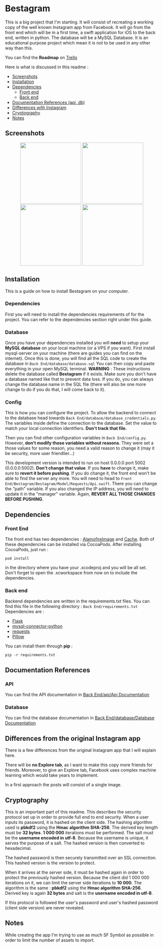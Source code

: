 
# Bestagram

This is a big project that I'm starting. It will consist of recreating a working copy of the well known Instagram app from Facebook. It will go from the front end which will be in a first time, a swift application for iOS to the back end, written in python. The database will be a MySQL Database.
It is an educational purpose project which mean it is not to be used in any other way than this.

You can find the **Roadmap** on [Trello](https://trello.com/b/oTma0uAS)

Here is what is discussed in this readme : 
 - [Screenshots](#screenshots)
 - [Installation](#installation)
 - [Dependencies](#dependencies)
     - [Front end](#frontend)
     - [Back end](#backend)
- [Documentation References (api, db)](#doc_ref)
 - [Differences with Instagram](#differences)
 - [Cryptography](#cryptography)
 - [Notes](#notes)

## Screenshots
<a name="screenshots"></a>

<p align="center">
<img src="https://user-images.githubusercontent.com/75045140/109942516-2de3ab80-7ccc-11eb-9693-9008e9594ca6.png" width="200">
<img src="https://user-images.githubusercontent.com/75045140/109942555-363be680-7ccc-11eb-99c0-3bea83f6a72e.png" width="200">
<img src="https://user-images.githubusercontent.com/75045140/109942562-376d1380-7ccc-11eb-9042-a61088ee0080.png" width="200">
<img src="https://user-images.githubusercontent.com/75045140/109942564-3936d700-7ccc-11eb-820a-afeb7409890d.png" width="200">
</p>

## Installation

This is a guide on how to install Bestagram on your computer. 
### Dependencies
First you will need to install the dependencies requirements of for the project. You can refer to the dependencies section right under this guide.
### Database
Once you have your dependencies installed you will **need** to setup your **MySQL database** on your local machine (or a VPS if you want). 
First install mysql-server on your machine (there are guides you can find on the internet).
Once this is done, you will find all the SQL code to create the database in `Back End/database/database.sql` You can then copy and paste everything in your open MySQL terminal.
**WARNING** : These instructions delete the database called **Bestagram** if it exists. Make sure you don't have a database named like that to prevent data loss. If you do, you can always change the database name in the SQL file (there will also be one more change to do if you do that, I will come back to it).

### Config
This is how you can configure the project. 
To allow the backend to connect to the database head towards `Back End/database/database_credentials.py`. 
The variables inside define the connection to the database. Set the value to match your local connection identifiers. **Don't track that file.**

Then you can find other configuration variables in `Back End/config.py`. However, **don't modify those variables without reasons**. They were set a those values for some reason, you need a valid reason to change it (may it be security, more user friendlier...)

This development version is intended to run on host 0.0.0.0 port 5002 (0.0.0.0:5002). **Don't change that value**. If you **have** to change it, make sure to **revert it before pushing**. If you do change it, the front end won't be able to find the server any more. You will need to head to `Front End/Bestagram/Bestagram/Model/Requests/Api.swift`. There you can change the "path" variable. If you also changed the IP address, you will need to update it in the "manager" variable.
Again, **REVERT ALL THOSE CHANGES BEFORE PUSHING**.

## Dependencies
<a name="dependencies"></a>
### Front End
<a name="frontend"></a>
The front end has two dependencies : [AlamofireImage](https://github.com/Alamofire/AlamofireImage) and [Cache](https://github.com/hyperoslo/Cache). Both of these dependencies can be installed via CocoaPods. After installing CocoaPods, just run  :

    pod install

in the directory where you have your .xcodeproj and you will be all set. Don't forget to open the .xcworkspace from now on to include the dependencies.

### Back end
<a name="backend"></a>
Backend dependencies are written in the requirements.txt files. You can find this file in the following directory : 
`Back End/requirements.txt`
Dependencies are : 

 - [Flask](https://pypi.org/project/Flask/)
 - [mysql-connector-python](https://pypi.org/project/mysql-connector-python/)
 - [requests](https://pypi.org/project/requests/)
 - [Pillow](https://pypi.org/project/Pillow/)

You can install them through **pip** : 

	pip -r requirements.txt



## Documentation References

<a name="doc_ref"></a>

### API

You can find the API documentation in [Back End/api/Api Documentation](<Back End/api/Api Documentation.MD>)

### Database

You can find the database documentation in [Back End/database/Database Documentation](<Back End/database/Database Documentation.MD>)



## Differences from the original Instagram app

<a name="differences"></a>

There is a few differences from the original Instagram app that I will explain here.

There will be **no Explore tab**, as I want to make this copy more friends for friends. Moreover, to give an Explore tab, Facebook uses complex machine learning which would take years to implement.

In a first approach the posts will consist of a single image.

## Cryptography
<a name="cryptography"></a>

This is an important part of this readme. This describes the security protocol set up in order to provide full end to end security. 
When a user inputs its password, it is hashed on the client side. The hashing algorithm used is **pbkdf2** using the **Hmac algorithm SHA-256**. The derived key length must be **32 bytes**. **1 000 000** iterations must be performed. The salt must be the **username encoded in utf-8**. Because the username is unique, it serves the purpose of a salt. The hashed version is then converted to hexadecimal.

The hashed password is then securely transmitted over an SSL connection. This hashed version is the version to protect.

When it arrives at the server side, it must be hashed again in order to protect the previously hashed version. Because the client did 1 000 000 iterations on it, we can limit the server side iterations to **10 000**. The algorithm is the same : **pbkdf2** using the **Hmac algorithm SHA-256**. Derived key is again **32 bytes** and salt is the **username encoded in utf-8**.

If this protocol is followed the user's password and user's hashed password (client side version) are never revealed.

## Notes
 <a name="notes"></a>

While creating the app I'm trying to use as much SF Symbol as possible in order to limit the number of assets to import.
